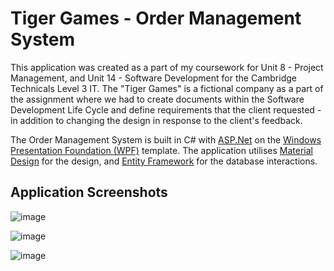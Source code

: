 # Tiger Games - Order Management System
This application was created as a part of my coursework for Unit 8 - Project Management, and Unit 14 - Software Development for the Cambridge Technicals Level 3 IT.
The "Tiger Games" is a fictional company as a part of the assignment where we had to create documents within the Software Development Life Cycle and define requirements that the client requested - in addition to changing the design in response to the client's feedback.

The Order Management System is built in C# with [ASP.Net](https://dotnet.microsoft.com/en-us/apps/aspnet) on the [Windows Presentation Foundation (WPF)](https://learn.microsoft.com/en-us/dotnet/desktop/wpf/overview/?view=netdesktop-8.0) template. The application utilises [Material Design](https://github.com/MaterialDesignInXAML/MaterialDesignInXamlToolkit) for the design, and [Entity Framework](https://learn.microsoft.com/en-us/ef/ef6/) for the database interactions.

## Application Screenshots
![image](https://github.com/Blaadam/TigerGames-OrderManagementSystemSS/assets/37848102/30a97e30-1df0-42db-900e-b5fbccbe57fb)

![image](https://github.com/Blaadam/TigerGames-OrderManagementSystemSS/assets/37848102/7ae57835-4f95-42d7-ac34-fb67b035c4fe)

![image](https://github.com/Blaadam/TigerGames-OrderManagementSystemSS/assets/37848102/3a093d43-ea6a-4f68-b6df-a2dda4094255)
